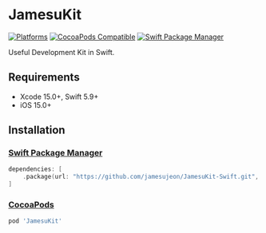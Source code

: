 # JamesuKit

[![Platforms](https://img.shields.io/cocoapods/p/JamesuKit.svg?style=flat)](https://github.com/jamesujeon/JamesuKit-Swift#installation)
[![CocoaPods Compatible](https://img.shields.io/cocoapods/v/JamesuKit.svg?style=flat-square)](https://cocoapods.org/pods/JamesuKit)
[![Swift Package Manager](https://img.shields.io/badge/Swift_Package_Manager-compatible-default?style=flat-square)](https://github.com/jamesujeon/JamesuKit-Swift#installation)

Useful Development Kit in Swift.

## Requirements

- Xcode 15.0+, Swift 5.9+
- iOS 15.0+

## Installation

### [Swift Package Manager](https://github.com/apple/swift-package-manager)

```swift
dependencies: [
    .package(url: "https://github.com/jamesujeon/JamesuKit-Swift.git", .upToNextMajor(from: "1.0.0"))
]
```

### [CocoaPods](https://guides.cocoapods.org/using/using-cocoapods.html)

```ruby
pod 'JamesuKit'
```
